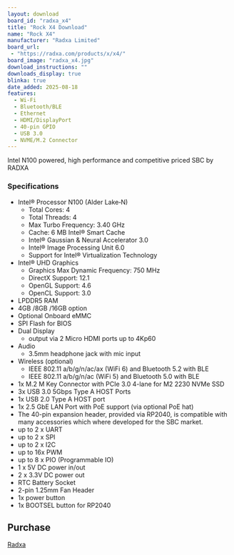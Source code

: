 ```yaml
---
layout: download
board_id: "radxa_x4"
title: "Rock X4 Download"
name: "Rock X4"
manufacturer: "Radxa Limited"
board_url:
 - "https://radxa.com/products/x/x4/"
board_image: "radxa_x4.jpg"
download_instructions: ""
downloads_display: true
blinka: true
date_added: 2025-08-18
features:
  - Wi-Fi
  - Bluetooth/BLE
  - Ethernet
  - HDMI/DisplayPort
  - 40-pin GPIO
  - USB 3.0
  - NVME/M.2 Connector
---
```


Intel N100 powered, high performance and competitive priced SBC by RADXA

### Specifications

- Intel® Processor N100 (Alder Lake‑N)
  - Total Cores: 4
  - Total Threads: 4
  - Max Turbo Frequency: 3.40 GHz
  - Cache: 6 MB Intel® Smart Cache
  - Intel® Gaussian & Neural Accelerator 3.0
  - Intel® Image Processing Unit 6.0
  - Support for Intel® Virtualization Technology
- Intel® UHD Graphics
  - Graphics Max Dynamic Frequency: 750 MHz
  - DirectX Support: 12.1
  - OpenGL Support: 4.6
  - OpenCL Support: 3.0
- LPDDR5 RAM
- 4GB /8GB /16GB option
- Optional Onboard eMMC
- SPI Flash for BIOS
- Dual Display
  - output via 2 Micro HDMI ports up to 4Kp60
- Audio
  - 3.5mm headphone jack with mic input
- Wireless (optional)
  - IEEE 802.11 a/b/g/n/ac/ax (WiFi 6) and Bluetooth 5.2 with BLE
  - IEEE 802.11 a/b/g/n/ac (WiFi 5) and Bluetooth 5.0 with BLE
- 1x M.2 M Key Connector with PCIe 3.0 4-lane for M2 2230 NVMe SSD
- 3x USB 3.0 5Gbps Type A HOST Ports
- 1x USB 2.0 Type A HOST port
- 1x 2.5 GbE LAN Port with PoE support (via optional PoE hat)
- The 40-pin expansion header, provided via RP2040, is compatible with many accessories which where developed for the SBC market.
- up to 2 x UART
- up to 2 x SPI
- up to 2 x I2C
- up to 16x PWM
- up to 8 x PIO (Programmable IO)
- 1 x 5V DC power in/out
- 2 x 3.3V DC power out
- RTC Battery Socket
- 2-pin 1.25mm Fan Header
- 1x power button
- 1x BOOTSEL button for RP2040

## Purchase

[Radxa](https://radxa.com/products/x/x4/)